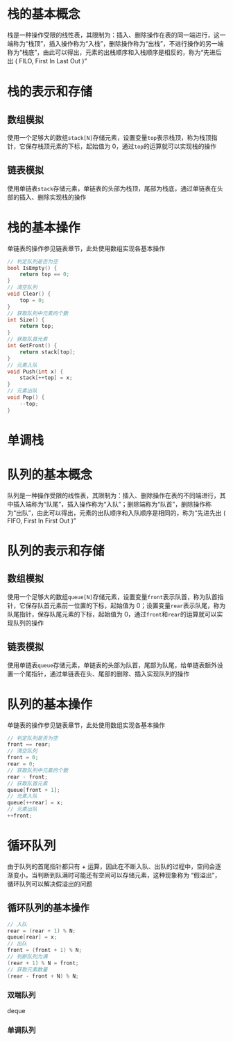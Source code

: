 # 栈的基本概念
栈是一种操作受限的线性表，其限制为：插入、删除操作在表的同一端进行，这一端称为“栈顶”，插入操作称为“入栈”，删除操作称为“出栈”，不进行操作的另一端称为“栈底”，由此可以得出，元素的出栈顺序和入栈顺序是相反的，称为“先进后出 ( FILO, First In Last Out )”
# 栈的表示和存储
## 数组模拟
使用一个足够大的数组`stack[N]`存储元素，设置变量`top`表示栈顶，称为栈顶指针，它保存栈顶元素的下标，起始值为 0，通过`top`的运算就可以实现栈的操作
## 链表模拟
使用单链表`stack`存储元素，单链表的头部为栈顶，尾部为栈底，通过单链表在头部的插入、删除实现栈的操作
# 栈的基本操作
单链表的操作参见链表章节，此处使用数组实现各基本操作
```cpp
// 判定队列是否为空
bool IsEmpty() {
    return top == 0;
}
// 清空队列
void Clear() {
    top = 0;
}
// 获取队列中元素的个数
int Size() {
    return top;
}
// 获取队首元素
int GetFront() {
    return stack[top];
}
// 元素入队
void Push(int x) {
    stack[++top] = x;
}
// 元素出队
void Pop() {
    --top;
}
```
# 单调栈

# 队列的基本概念
队列是一种操作受限的线性表，其限制为：插入、删除操作在表的不同端进行，其中插入端称为“队尾”，插入操作称为“入队”；删除端称为“队首”，删除操作称为“出队”，由此可以得出，元素的出队顺序和入队顺序是相同的，称为“先进先出 ( FIFO, First In First Out )”
# 队列的表示和存储
## 数组模拟
使用一个足够大的数组`queue[N]`存储元素，设置变量`front`表示队首，称为队首指针，它保存队首元素前一位置的下标，起始值为 0；设置变量`rear`表示队尾，称为队尾指针，保存队尾元素的下标，起始值为 0，通过`front`和`rear`的运算就可以实现队列的操作
## 链表模拟
使用单链表`queue`存储元素，单链表的头部为队首，尾部为队尾，给单链表额外设置一个尾指针，通过单链表在头、尾部的删除、插入实现队列的操作
# 队列的基本操作
单链表的操作参见链表章节，此处使用数组实现各基本操作
```cpp
// 判定队列是否为空
front == rear;
// 清空队列
front = 0;
rear = 0;
// 获取队列中元素的个数
rear - front;
// 获取队首元素
queue[front + 1];
// 元素入队
queue[++rear] = x;
// 元素出队
++front;
```
# 循环队列
由于队列的首尾指针都只有 + 运算，因此在不断入队、出队的过程中，空间会逐渐变小，当判断到队满时可能还有空间可以存储元素，这种现象称为 “假溢出”，循环队列可以解决假溢出的问题
## 循环队列的基本操作
```cpp
// 入队
rear = (rear + 1) % N;
queue[rear] = x;
// 出队
front = (front + 1) % N;
// 判断队列为满
(rear + 1) % N = front;
// 获取元素数量
(rear - front + N) % N;
```
### 双端队列
deque
### 单调队列